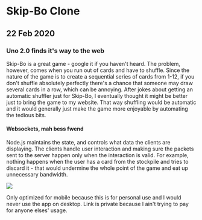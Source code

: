 <!-- extends layout -->

<!--block content -->

# Skip-Bo Clone
## 22 Feb 2020
### Uno 2.0 finds it's way to the web

Skip-Bo is a great game - google it if you haven't heard. The problem, however, comes when you run out of cards and have to shuffle. Since the nature of the game is to create a sequential series of cards from 1-12, if you don't shuffle absolutely perfectly there's a chance that someone may draw several cards in a row, which can be annoying. After jokes about getting an automatic shuffler just for Skip-Bo, I eventually thought it might be better just to bring the game to my website. That way shuffling would be automatic and it would generally just make the game more enjoyable by automating the tedious bits.

#### Websockets, mah bess fwend

Node.js maintains the state, and controls what data the clients are displaying. The clients handle user interaction and making sure the packets sent to the server happen only when the interaction is valid. For example, nothing happens when the user has a card from the stockpile and tries to discard it - that would undermine the whole point of the game and eat up unnecessary bandwidth.

![](http://i.imgur.com/ch7kEiA.png)

Only optimized for mobile because this is for personal use and I would never use the app on desktop. Link is private because I ain't trying to pay for anyone elses' usage.
